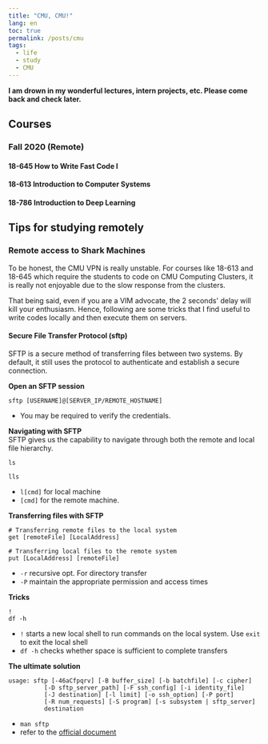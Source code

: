 ```yaml
---
title: "CMU, CMU!"
lang: en
toc: true
permalink: /posts/cmu
tags:
  - life
  - study
  - CMU
---
```

**I am drown in my wonderful lectures, intern projects, etc. Please come back and check later.**

## Courses
### Fall 2020 (Remote)
#### 18-645 How to Write Fast Code I

#### 18-613 Introduction to Computer Systems

#### 18-786 Introduction to Deep Learning

## Tips for studying remotely
### Remote access to Shark Machines
To be honest, the CMU VPN is really unstable. For courses like 18-613 and 18-645 which require the students to code on CMU Computing Clusters, it is really not enjoyable due to the slow response from the clusters. 

That being said, even if you are a VIM advocate, the 2 seconds' delay will kill your enthusiasm. Hence, following are some tricks that I find useful to write codes locally and then execute them on servers.
#### Secure File Transfer Protocol (sftp)
SFTP is a secure method of transferring files between two systems. By default, it still uses the protocol to authenticate and establish a secure connection.

**Open an SFTP session**
```shell
sftp [USERNAME]@[SERVER_IP/REMOTE_HOSTNAME]
```
* You may be required to verify the credentials.

**Navigating with SFTP**<br>
SFTP gives us the capability to navigate through both the remote and local file hierarchy.<br>
```shell
ls
```
```shell
lls
```
* `l[cmd]` for local machine
* `[cmd]` for the remote machine.

**Transferring files with SFTP**<br>

```shell
# Transferring remote files to the local system
get [remoteFile] [LocalAddress]
```
```shell
# Transferring local files to the remote system
put [LocalAddress] [remoteFile]
```
* `-r` recursive opt. For directory transfer
* `-P` maintain the appropriate permission and access times

**Tricks**<br>
```shell
!
df -h
```
* `!` starts a new local shell to run commands on the local system. Use `exit` to exit the local shell
* `df -h` checks whether space is sufficient to complete transfers

**The ultimate solution**<br>
```shell
usage: sftp [-46aCfpqrv] [-B buffer_size] [-b batchfile] [-c cipher]
          [-D sftp_server_path] [-F ssh_config] [-i identity_file]
          [-J destination] [-l limit] [-o ssh_option] [-P port]
          [-R num_requests] [-S program] [-s subsystem | sftp_server]
          destination
```
* `man sftp` 
* refer to the [official document](https://docs.oracle.com/cd/E36784_01/html/E36870/sftp-1.html)
